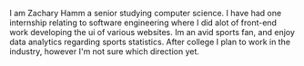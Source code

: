 I am Zachary Hamm a senior studying computer science. I have had one internship relating to software engineering where I did alot of front-end work
developing the ui of various websites. Im an avid sports fan, and enjoy data analytics regarding sports statistics. After college I plan to work in 
the industry, however I'm not sure which direction yet.

